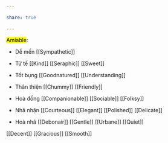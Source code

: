 ---  
share: true  
---  
<mark class="hltr-violet-periwinkle">Amiable</mark>:  
- Dễ mến [[Sympathetic]]  
- Tử tế [[Kind]] [[Seraphic]] [[Sweet]]  
- Tốt bụng [[Goodnatured]] [[Understanding]]  
- Thân thiện [[Chummy]] [[Friendly]]  
- Hoà đồng [[Companionable]] [[Sociable]] [[Folksy]]  
- Nhã nhặn [[Courteous]] [[Elegant]] [[Polished]] [[Delicate]]  
- Hoà nhã [[Debonair]] [[Gentle]] [[Urbane]] [[Quiet]]  
[[Decent]] [[Gracious]] [[Smooth]]